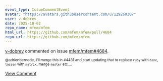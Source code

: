 ```yaml
---
event_type: IssueCommentEvent
avatar: "https://avatars.githubusercontent.com/u/12926030?"
user: v-dobrev
date: 2025-10-02
repo_name: mfem/mfem
html_url: https://github.com/mfem/mfem/pull/4684
repo_url: https://github.com/mfem/mfem
---
```


<a href='https://github.com/v-dobrev' target='_blank'>v-dobrev</a> commented on issue <a href='https://github.com/mfem/mfem/pull/4684' target='_blank'>mfem/mfem#4684</a>.

<small>@adrienbernede, I'll merge this in #4431 and start updating that to replace `ruby` with `dane`, `lassen` with `matrix`, merge `master` etc....</small>

<a href='https://github.com/mfem/mfem/pull/4684' target='_blank'>View Comment</a>